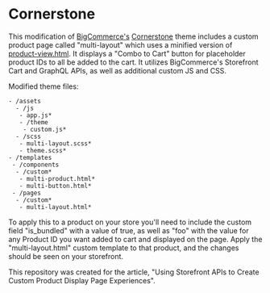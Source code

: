 # Cornerstone
This modification of [BigCommerce's](https://github.com/bigcommerce/) [Cornerstone](https://github.com/bigcommerce/cornerstone) theme includes a custom product page called "multi-layout" which uses a minified version of [product-view.html](https://github.com/bigcommerce/cornerstone/blob/master/templates/components/products/product-view.html). It displays a "Combo to Cart" button for placeholder product IDs to all be added to the cart. It utilizes BigCommerce's Storefront Cart and GraphQL APIs, as well as additional custom JS and CSS.

Modified theme files:
```
- /assets
  - /js
   - app.js*
   - /theme
    - custom.js*
  - /scss
   - multi-layout.scss*
   - theme.scss*
- /templates
 - /components
  - /custom*
   - multi-product.html*
   - multi-button.html*
 - /pages
  - /custom*
   - multi-layout.html*
```

To apply this to a product on your store you'll need to include the custom field "is_bundled" with a value of true, as well as "foo" with the value for any Product ID you want added to cart and displayed on the page. Apply the "multi-layout.html" custom template to that product, and the changes should be seen on your storefront.

This repository was created for the article, "Using Storefront APIs to Create Custom Product Display Page Experiences".
